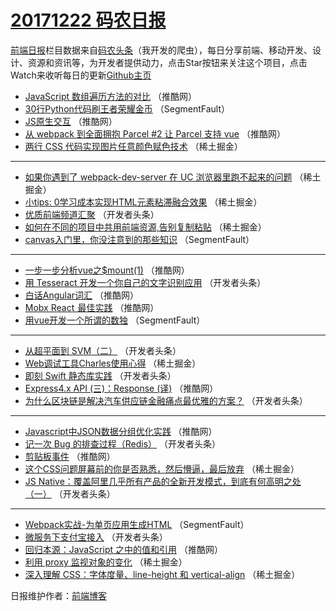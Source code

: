# [20171222 码农日报](http://hao.caibaojian.com/date/2017/12/22)

[前端日报](http://caibaojian.com/c/news)栏目数据来自[码农头条](http://hao.caibaojian.com/)（我开发的爬虫），每日分享前端、移动开发、设计、资源和资讯等，为开发者提供动力，点击Star按钮来关注这个项目，点击Watch来收听每日的更新[Github主页](https://github.com/kujian/frontendDaily)
* [JavaScript 数组遍历方法的对比](http://hao.caibaojian.com/60388.html) （推酷网）
* [30行Python代码刷王者荣耀金币](http://hao.caibaojian.com/60353.html) （SegmentFault）
* [JS原生交互](http://hao.caibaojian.com/60390.html) （推酷网）
* [从 webpack 到全面拥抱 Parcel #2 让 Parcel 支持 vue](http://hao.caibaojian.com/60387.html) （推酷网）
* [两行 CSS 代码实现图片任意颜色赋色技术](http://hao.caibaojian.com/60416.html) （稀土掘金）

***
* [如果你遇到了 webpack-dev-server 在 UC 浏览器里跑不起来的问题](http://hao.caibaojian.com/60420.html) （稀土掘金）
* [小tips: 0学习成本实现HTML元素粘滞融合效果](http://hao.caibaojian.com/60421.html) （稀土掘金）
* [优质前端频道汇聚](http://hao.caibaojian.com/60333.html) （开发者头条）
* [如何在不同的项目中共用前端资源,告别复制粘贴](http://hao.caibaojian.com/60414.html) （稀土掘金）
* [canvas入门里，你没注意到的那些知识](http://hao.caibaojian.com/60355.html) （SegmentFault）

***
* [一步一步分析vue之$mount(1)](http://hao.caibaojian.com/60389.html) （推酷网）
* [用 Tesseract 开发一个你自己的文字识别应用](http://hao.caibaojian.com/60328.html) （开发者头条）
* [白话Angular词汇](http://hao.caibaojian.com/60382.html) （推酷网）
* [Mobx React  最佳实践](http://hao.caibaojian.com/60386.html) （推酷网）
* [用vue开发一个所谓的数独](http://hao.caibaojian.com/60356.html) （SegmentFault）

***
* [从超平面到 SVM（二）](http://hao.caibaojian.com/60335.html) （开发者头条）
* [Web调试工具Charles使用心得](http://hao.caibaojian.com/60413.html) （稀土掘金）
* [即刻 Swift 静态库实践](http://hao.caibaojian.com/60337.html) （开发者头条）
* [Express4.x API (三)：Response (译)](http://hao.caibaojian.com/60380.html) （推酷网）
* [为什么区块链是解决汽车供应链金融痛点最优雅的方案？](http://hao.caibaojian.com/60327.html) （开发者头条）

***
* [Javascript中JSON数据分组优化实践](http://hao.caibaojian.com/60381.html) （推酷网）
* [记一次 Bug 的排查过程（Redis）](http://hao.caibaojian.com/60319.html) （开发者头条）
* [剪贴板事件](http://hao.caibaojian.com/60383.html) （推酷网）
* [这个CSS问题屏幕前的你是否熟悉，然后懵逼，最后放弃](http://hao.caibaojian.com/60408.html) （稀土掘金）
* [JS Native：覆盖阿里几乎所有产品的全新开发模式，到底有何高明之处（一）](http://hao.caibaojian.com/60320.html) （开发者头条）

***
* [Webpack实战-为单页应用生成HTML](http://hao.caibaojian.com/60354.html) （SegmentFault）
* [微服务下支付宝接入](http://hao.caibaojian.com/60321.html) （开发者头条）
* [回归本源：JavaScript 之中的值和引用](http://hao.caibaojian.com/60385.html) （推酷网）
* [利用 proxy 监视对象的变化](http://hao.caibaojian.com/60410.html) （稀土掘金）
* [深入理解 CSS：字体度量、line-height 和 vertical-align](http://hao.caibaojian.com/60411.html) （稀土掘金）

日报维护作者：[前端博客](http://caibaojian.com/) 